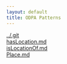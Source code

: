 ```yaml
---
layout: default
title: ODPA Patterns
---
```

  
[../.git](../.git)  
[hasLocation.md](../.gitLCA_Pattern/hasLocation)  
[isLocationOf.md](../Place/isLocationOf)  
[Place.md](../.gitPlace)  
